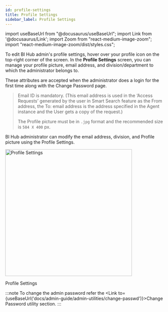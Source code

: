 ```yaml
---
id: profile-settings
title: Profile Settings
sidebar_label: Profile Settings
---
```


import useBaseUrl from "@docusaurus/useBaseUrl";
import Link from '@docusaurus/Link';
import Zoom from "react-medium-image-zoom";
import "react-medium-image-zoom/dist/styles.css";

To edit BI Hub admin's profile settings, hover over your profile icon on the top-right corner of the screen.
In the **Profile Settings** screen, you can manage your profile picture, email address, and division/department to which the administrator belongs to.

These attributes are accepted when the administrator does a login for the first time along with the Change Password page.

> Email ID is mandatory. (This email address is used in the ‘Access Requests’ generated by the user in Smart Search feature as the From address, the To: email address is the address specified in the Agent instance and the User gets a copy of the request.)
>
> The Profile picture must be in `.jpg` format and the recommended size is `584 X 400` px.

BI Hub administrator can modify the email address, division, and Profile picture using the Profile Settings. 

  <div class="center">
    <Zoom>
      <img height="400" alt="Profile Settings" src={useBaseUrl('doc-images/admin-guide/profile-settings.png')}/>
    </Zoom>
	<p>Profile Settings</p>
  </div>

:::note
To change the admin password refer the <Link to={useBaseUrl('docs/admin-guide/admin-utilities/change-passwd')}>Change Password</Link> utility section.
:::


